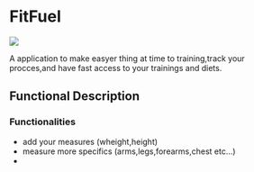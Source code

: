 # FitFuel

![](https://media.tenor.com/aD7y5Tg9BzwAAAAM/web-design-modern-web-gif.gif)


A application to make easyer thing at time to training,track your procces,and have fast access to your trainings and diets.

## Functional Description

### Functionalities

- add your measures (wheight,height)
- measure more specifics (arms,legs,forearms,chest etc...)
- 
